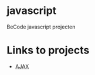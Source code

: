 # javascript
BeCode javascript projecten

# Links to projects

* [AJAX](https://soheilbiglari.github.io/javascript/AJAX/index.html)

